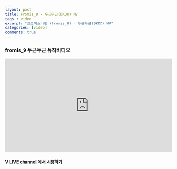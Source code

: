 ```yaml
---
layout: post
title: Fromis_9 - 두근두근(DKDK) MV
tags : video
excerpt: "프로미스나인 (fromis_9) - 두근두근(DKDK) MV"
categories: [video]
comments: true
---
```


### fromis_9 두근두근 뮤직비디오

<iframe src='https://www.vlive.tv/embed/74364?autoPlay=true' frameborder='no' scrolling='no' marginwidth='0' marginheight='0' WIDTH='544' HEIGHT='306' allowfullscreen></iframe>

#### [V LIVE channel 에서 시청하기](https://www.vlive.tv/video/74364)
